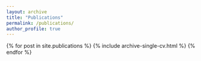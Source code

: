```yaml
---
layout: archive
title: "Publications"
permalink: /publications/
author_profile: true
---
```


{% for post in site.publications %} {% include archive-single-cv.html %} {% endfor %}
